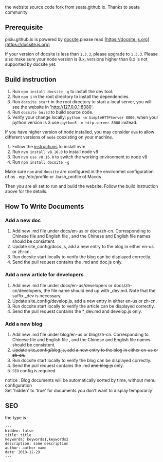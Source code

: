 the website source code fork from seata.github.io.
Thanks to seata community

## Prerequisite

pixiu.github.io is powered by [docsite](https://github.com/txd-team/docsite).please read [https://docsite.js.org](https://docsite.js.org) 

If your version of docsite is less than `1.3.3`, please upgrade to `1.3.3`.
Please also make sure your node version is 8.x, versions higher than 8.x is not supported by docsite yet.

## Build instruction

1. Run `npm install docsite -g` to install the dev tool.
2. Run `npm i` in the root directory to install the dependencies.
3. Run `docsite start` in the root directory to start a local server, you will see the website in 'http://127.0.0.1:8080'.
4. Run `docsite build` to build source code.
5. Verify your change locally: `python -m SimpleHTTPServer 8000`, when your python version is 3 use :`python3 -m http.server 8000` instead.

If you have higher version of node installed, you may consider `nvm` to allow different versions of `node` coexisting on your machine.

1. Follow the [instructions](http://nvm.sh) to install nvm
2. Run `nvm install v8.16.0` to install node v8
3. Run `nvm use v8.16.0` to switch the working environment to node v8
4. Run `npm install docsite -g`

Make sure `npm` and `docsite` are configured in the environmet configuration of os . eg: /etc/profile or .bash_profile of Macos

Then you are all set to run and build the website. Follow the build instruction above for the details.


## How To Write Documents

### Add a new doc
 
1. Add new .md file under docs/en-us or docs/zh-cn. Corresponding to Chinese file and English file , and the Chinese and English file names should be consistent.
2. Update site_config/docs.js, add a new entry to the blog in either en-us or zh-cn.
3. Run docsite start locally to verify the blog can be displayed correctly.
4. Send the pull request contains the .md and doc.js only.

### Add a new article for developers

1. Add new .md file under docs/en-us/developers or docs/zh-cn/developers, the file name should end up with _dev.md. Note that the suffix _dev is necessary.
2. Update site_config/develop.js, add a new entry in either en-us or zh-cn.
3. Run docsite start locally to verify the article can be displayed correctly.
4. Send the pull request contains the *_dev.md and develop.js only.

### Add a new blog

1. Add new .md file under blog/en-us or blog/zh-cn. Corresponding to Chinese file and English file , and the Chinese and English file names should be consistent.
2. ~~Update site_config/blog.js, add a new entry to the blog in either en-us or zh-cn.~~
3. Run docsite start locally to verify the blog can be displayed correctly.
4. Send the pull request contains the .md ~~and blog.js~~ only.
5. `SEO` config is required.

notice : Blog documents will be automatically sorted by time, without menu configuration         
Set 'hidden' to 'true' for documents you don't want to display temporarily`

## SEO

the type is :
```
---
hidden: false
title: title
keywords: keywords1,keywords2
description: some description
author: author name
date: 2018-12-29
---
```


